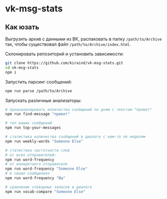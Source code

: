 # vk-msg-stats

## Как юзать

Выгрузить архив с данными из ВК, распаковать в папку `/path/to/Archive` так, чтобы существовал файл `/path/to/Archive/index.html`.

Склонировать репозиторий и установить зависимости:

```sh
git clone https://github.com/kiraind/vk-msg-stats.git
cd vk-msg-stats
npm i
```

Запустить парсинг сообщений:

```sh
npm run parse /path/to/Archive
```

Запускать различные анализаторы:

```sh
# проанализировать количества сообщений по дням с текстом "привет"
npm run find-message "привет"

# топ ваших сообщений
npm run top-your-messages

# статистика количества сообщений в диалоге с кем-то по неделям
npm run weekly-words "Someone Else"

# статистика частотности слов
# от всех отправителей:
npm run word-frequency
# от конкретного отправителя
npm run word-frequency "Someone Else"
# в своих сообщениях
npm run word-frequency "Вы"

# сравнение словарных запасов в диалоге
npm run vocab-compare "Someone Else"
```